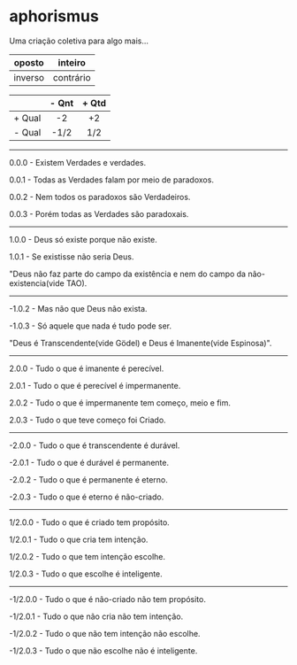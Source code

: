 # aphorismus
Uma criação coletiva para algo mais...

| oposto| inteiro |
|-------|---------|
|inverso|contrário|

||- Qnt|+ Qtd| 
|:------:|:------:|:-------:|
| + Qual |   -2   |   +2    |
| - Qual |  -1/2  |   1/2   |

---

0.0.0 - Existem Verdades e verdades.

0.0.1 - Todas as Verdades falam por meio de paradoxos.

0.0.2 - Nem todos os paradoxos são Verdadeiros.

0.0.3 - Porém todas as Verdades são paradoxais.

---

1.0.0 - Deus só existe porque não existe.

1.0.1 - Se existisse não seria Deus.

"Deus não faz parte do campo da existência 
e nem do campo da não-existencia(vide TAO).

---

-1.0.2 - Mas não que Deus não exista.

-1.0.3 - Só aquele que nada é tudo pode ser.

"Deus é Transcendente(vide Gödel) e Deus é Imanente(vide Espinosa)".

---

2.0.0 - Tudo o que é imanente é perecível.

2.0.1 - Tudo o que é perecível é impermanente.

2.0.2 - Tudo o que é impermanente tem começo, meio e fim.

2.0.3 - Tudo o que teve começo foi Criado.

---

-2.0.0 - Tudo o que é transcendente é durável.

-2.0.1 - Tudo o que é durável é permanente.

-2.0.2 - Tudo o que é permanente é eterno.

-2.0.3 - Tudo o que é eterno é não-criado.

---

1/2.0.0 - Tudo o que é criado tem propósito.

1/2.0.1 - Tudo o que cria tem intenção.

1/2.0.2 - Tudo o que tem intenção escolhe.

1/2.0.3 - Tudo o que escolhe é inteligente.

---

-1/2.0.0 - Tudo o que é não-criado não tem propósito.

-1/2.0.1 - Tudo o que não cria não tem intenção.

-1/2.0.2 - Tudo o que não tem intenção não escolhe.

-1/2.0.3 - Tudo o que não escolhe não é inteligente.
